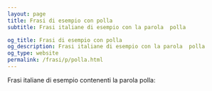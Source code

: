 ```yaml
---
layout: page
title: Frasi di esempio con polla 
subtitle: Frasi italiane di esempio con la parola  polla

og_title: Frasi di esempio con polla 
og_description: Frasi italiane di esempio con la parola  polla
og_type: website
permalink: /frasi/p/polla.html
---
```


Frasi italiane di esempio contenenti la parola polla:



